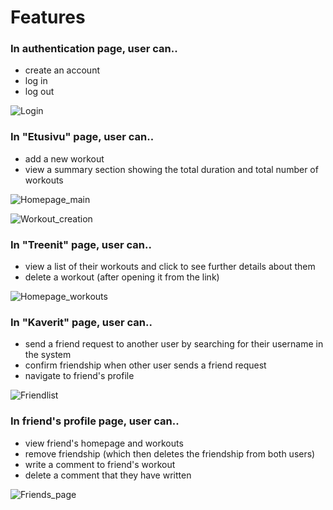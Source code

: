 # Features

### In authentication page, user can..

- create an account
- log in
- log out

![Login](https://github.com/user-attachments/assets/12eb6a59-f9d6-4a51-905c-a7c482575e5d)

### In "Etusivu" page, user can..

- add a new workout
- view a summary section showing the total duration and total number of workouts

![Homepage_main](https://github.com/user-attachments/assets/68bd0099-7913-4000-a051-e82b6903461a)

![Workout_creation](https://github.com/user-attachments/assets/bd6c365c-befd-4362-97e9-c0248bb7c11f)

### In "Treenit" page, user can..
- view a list of their workouts and click to see further details about them
- delete a workout (after opening it from the link)

![Homepage_workouts](https://github.com/user-attachments/assets/d10ec95a-944a-4034-9598-e7fc9de56b52)

### In "Kaverit" page, user can..

- send a friend request to another user by searching for their username in the system   
- confirm friendship when other user sends a friend request
- navigate to friend's profile

![Friendlist](https://github.com/user-attachments/assets/71960eb0-2faa-4d9a-8ef9-edb528b96d3e)

### In friend's profile page, user can..
- view friend's homepage and workouts
- remove friendship (which then deletes the friendship from both users)
- write a comment to friend's workout
- delete a comment that they have written

![Friends_page](https://github.com/user-attachments/assets/31442ea3-2c16-4f72-b954-129eceec16cf)
